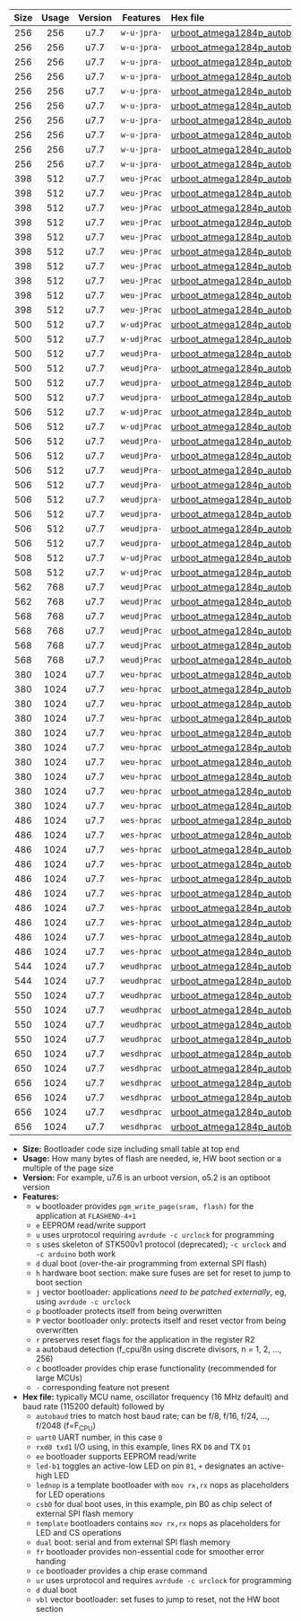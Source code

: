 |Size|Usage|Version|Features|Hex file|
|:-:|:-:|:-:|:-:|:--|
|256|256|u7.7|`w-u-jpra-`|[urboot_atmega1284p_autobaud_uart0_rxd0_txd1_led+b5_ur_vbl.hex](https://raw.githubusercontent.com/stefanrueger/urboot.hex/main/mcus/atmega1284p/autobaud/urboot_atmega1284p_autobaud_uart0_rxd0_txd1_led+b5_ur_vbl.hex)|
|256|256|u7.7|`w-u-jpra-`|[urboot_atmega1284p_autobaud_uart0_rxd0_txd1_led+b7_ur_vbl.hex](https://raw.githubusercontent.com/stefanrueger/urboot.hex/main/mcus/atmega1284p/autobaud/urboot_atmega1284p_autobaud_uart0_rxd0_txd1_led+b7_ur_vbl.hex)|
|256|256|u7.7|`w-u-jpra-`|[urboot_atmega1284p_autobaud_uart0_rxd0_txd1_led+c7_ur_vbl.hex](https://raw.githubusercontent.com/stefanrueger/urboot.hex/main/mcus/atmega1284p/autobaud/urboot_atmega1284p_autobaud_uart0_rxd0_txd1_led+c7_ur_vbl.hex)|
|256|256|u7.7|`w-u-jpra-`|[urboot_atmega1284p_autobaud_uart0_rxd0_txd1_led+d7_ur_vbl.hex](https://raw.githubusercontent.com/stefanrueger/urboot.hex/main/mcus/atmega1284p/autobaud/urboot_atmega1284p_autobaud_uart0_rxd0_txd1_led+d7_ur_vbl.hex)|
|256|256|u7.7|`w-u-jpra-`|[urboot_atmega1284p_autobaud_uart0_rxd0_txd1_lednop_ur_vbl.hex](https://raw.githubusercontent.com/stefanrueger/urboot.hex/main/mcus/atmega1284p/autobaud/urboot_atmega1284p_autobaud_uart0_rxd0_txd1_lednop_ur_vbl.hex)|
|256|256|u7.7|`w-u-jpra-`|[urboot_atmega1284p_autobaud_uart1_rxd2_txd3_led+b5_ur_vbl.hex](https://raw.githubusercontent.com/stefanrueger/urboot.hex/main/mcus/atmega1284p/autobaud/urboot_atmega1284p_autobaud_uart1_rxd2_txd3_led+b5_ur_vbl.hex)|
|256|256|u7.7|`w-u-jpra-`|[urboot_atmega1284p_autobaud_uart1_rxd2_txd3_led+b7_ur_vbl.hex](https://raw.githubusercontent.com/stefanrueger/urboot.hex/main/mcus/atmega1284p/autobaud/urboot_atmega1284p_autobaud_uart1_rxd2_txd3_led+b7_ur_vbl.hex)|
|256|256|u7.7|`w-u-jpra-`|[urboot_atmega1284p_autobaud_uart1_rxd2_txd3_led+c7_ur_vbl.hex](https://raw.githubusercontent.com/stefanrueger/urboot.hex/main/mcus/atmega1284p/autobaud/urboot_atmega1284p_autobaud_uart1_rxd2_txd3_led+c7_ur_vbl.hex)|
|256|256|u7.7|`w-u-jpra-`|[urboot_atmega1284p_autobaud_uart1_rxd2_txd3_led+d7_ur_vbl.hex](https://raw.githubusercontent.com/stefanrueger/urboot.hex/main/mcus/atmega1284p/autobaud/urboot_atmega1284p_autobaud_uart1_rxd2_txd3_led+d7_ur_vbl.hex)|
|256|256|u7.7|`w-u-jpra-`|[urboot_atmega1284p_autobaud_uart1_rxd2_txd3_lednop_ur_vbl.hex](https://raw.githubusercontent.com/stefanrueger/urboot.hex/main/mcus/atmega1284p/autobaud/urboot_atmega1284p_autobaud_uart1_rxd2_txd3_lednop_ur_vbl.hex)|
|398|512|u7.7|`weu-jPrac`|[urboot_atmega1284p_autobaud_uart0_rxd0_txd1_ee_led+b5_fr_ce_ur_vbl.hex](https://raw.githubusercontent.com/stefanrueger/urboot.hex/main/mcus/atmega1284p/autobaud/urboot_atmega1284p_autobaud_uart0_rxd0_txd1_ee_led+b5_fr_ce_ur_vbl.hex)|
|398|512|u7.7|`weu-jPrac`|[urboot_atmega1284p_autobaud_uart0_rxd0_txd1_ee_led+b7_fr_ce_ur_vbl.hex](https://raw.githubusercontent.com/stefanrueger/urboot.hex/main/mcus/atmega1284p/autobaud/urboot_atmega1284p_autobaud_uart0_rxd0_txd1_ee_led+b7_fr_ce_ur_vbl.hex)|
|398|512|u7.7|`weu-jPrac`|[urboot_atmega1284p_autobaud_uart0_rxd0_txd1_ee_led+c7_fr_ce_ur_vbl.hex](https://raw.githubusercontent.com/stefanrueger/urboot.hex/main/mcus/atmega1284p/autobaud/urboot_atmega1284p_autobaud_uart0_rxd0_txd1_ee_led+c7_fr_ce_ur_vbl.hex)|
|398|512|u7.7|`weu-jPrac`|[urboot_atmega1284p_autobaud_uart0_rxd0_txd1_ee_led+d7_fr_ce_ur_vbl.hex](https://raw.githubusercontent.com/stefanrueger/urboot.hex/main/mcus/atmega1284p/autobaud/urboot_atmega1284p_autobaud_uart0_rxd0_txd1_ee_led+d7_fr_ce_ur_vbl.hex)|
|398|512|u7.7|`weu-jPrac`|[urboot_atmega1284p_autobaud_uart0_rxd0_txd1_ee_lednop_fr_ce_ur_vbl.hex](https://raw.githubusercontent.com/stefanrueger/urboot.hex/main/mcus/atmega1284p/autobaud/urboot_atmega1284p_autobaud_uart0_rxd0_txd1_ee_lednop_fr_ce_ur_vbl.hex)|
|398|512|u7.7|`weu-jPrac`|[urboot_atmega1284p_autobaud_uart1_rxd2_txd3_ee_led+b5_fr_ce_ur_vbl.hex](https://raw.githubusercontent.com/stefanrueger/urboot.hex/main/mcus/atmega1284p/autobaud/urboot_atmega1284p_autobaud_uart1_rxd2_txd3_ee_led+b5_fr_ce_ur_vbl.hex)|
|398|512|u7.7|`weu-jPrac`|[urboot_atmega1284p_autobaud_uart1_rxd2_txd3_ee_led+b7_fr_ce_ur_vbl.hex](https://raw.githubusercontent.com/stefanrueger/urboot.hex/main/mcus/atmega1284p/autobaud/urboot_atmega1284p_autobaud_uart1_rxd2_txd3_ee_led+b7_fr_ce_ur_vbl.hex)|
|398|512|u7.7|`weu-jPrac`|[urboot_atmega1284p_autobaud_uart1_rxd2_txd3_ee_led+c7_fr_ce_ur_vbl.hex](https://raw.githubusercontent.com/stefanrueger/urboot.hex/main/mcus/atmega1284p/autobaud/urboot_atmega1284p_autobaud_uart1_rxd2_txd3_ee_led+c7_fr_ce_ur_vbl.hex)|
|398|512|u7.7|`weu-jPrac`|[urboot_atmega1284p_autobaud_uart1_rxd2_txd3_ee_led+d7_fr_ce_ur_vbl.hex](https://raw.githubusercontent.com/stefanrueger/urboot.hex/main/mcus/atmega1284p/autobaud/urboot_atmega1284p_autobaud_uart1_rxd2_txd3_ee_led+d7_fr_ce_ur_vbl.hex)|
|398|512|u7.7|`weu-jPrac`|[urboot_atmega1284p_autobaud_uart1_rxd2_txd3_ee_lednop_fr_ce_ur_vbl.hex](https://raw.githubusercontent.com/stefanrueger/urboot.hex/main/mcus/atmega1284p/autobaud/urboot_atmega1284p_autobaud_uart1_rxd2_txd3_ee_lednop_fr_ce_ur_vbl.hex)|
|500|512|u7.7|`w-udjPrac`|[urboot_atmega1284p_autobaud_uart0_rxd0_txd1_led+c7_csb3_dual_fr_ce_ur_vbl.hex](https://raw.githubusercontent.com/stefanrueger/urboot.hex/main/mcus/atmega1284p/autobaud/urboot_atmega1284p_autobaud_uart0_rxd0_txd1_led+c7_csb3_dual_fr_ce_ur_vbl.hex)|
|500|512|u7.7|`w-udjPrac`|[urboot_atmega1284p_autobaud_uart1_rxd2_txd3_led+c7_csb3_dual_fr_ce_ur_vbl.hex](https://raw.githubusercontent.com/stefanrueger/urboot.hex/main/mcus/atmega1284p/autobaud/urboot_atmega1284p_autobaud_uart1_rxd2_txd3_led+c7_csb3_dual_fr_ce_ur_vbl.hex)|
|500|512|u7.7|`weudjPra-`|[urboot_atmega1284p_autobaud_uart0_rxd0_txd1_ee_led+c7_csb3_dual_ur_vbl.hex](https://raw.githubusercontent.com/stefanrueger/urboot.hex/main/mcus/atmega1284p/autobaud/urboot_atmega1284p_autobaud_uart0_rxd0_txd1_ee_led+c7_csb3_dual_ur_vbl.hex)|
|500|512|u7.7|`weudjPra-`|[urboot_atmega1284p_autobaud_uart1_rxd2_txd3_ee_led+c7_csb3_dual_ur_vbl.hex](https://raw.githubusercontent.com/stefanrueger/urboot.hex/main/mcus/atmega1284p/autobaud/urboot_atmega1284p_autobaud_uart1_rxd2_txd3_ee_led+c7_csb3_dual_ur_vbl.hex)|
|500|512|u7.7|`weudjpra-`|[urboot_atmega1284p_autobaud_uart0_rxd0_txd1_ee_led+c7_csb3_dual_fr_ur_vbl.hex](https://raw.githubusercontent.com/stefanrueger/urboot.hex/main/mcus/atmega1284p/autobaud/urboot_atmega1284p_autobaud_uart0_rxd0_txd1_ee_led+c7_csb3_dual_fr_ur_vbl.hex)|
|500|512|u7.7|`weudjpra-`|[urboot_atmega1284p_autobaud_uart1_rxd2_txd3_ee_led+c7_csb3_dual_fr_ur_vbl.hex](https://raw.githubusercontent.com/stefanrueger/urboot.hex/main/mcus/atmega1284p/autobaud/urboot_atmega1284p_autobaud_uart1_rxd2_txd3_ee_led+c7_csb3_dual_fr_ur_vbl.hex)|
|506|512|u7.7|`w-udjPrac`|[urboot_atmega1284p_autobaud_uart0_rxd0_txd1_led+d7_csc7_dual_fr_ce_ur_vbl.hex](https://raw.githubusercontent.com/stefanrueger/urboot.hex/main/mcus/atmega1284p/autobaud/urboot_atmega1284p_autobaud_uart0_rxd0_txd1_led+d7_csc7_dual_fr_ce_ur_vbl.hex)|
|506|512|u7.7|`w-udjPrac`|[urboot_atmega1284p_autobaud_uart1_rxd2_txd3_led+d7_csc7_dual_fr_ce_ur_vbl.hex](https://raw.githubusercontent.com/stefanrueger/urboot.hex/main/mcus/atmega1284p/autobaud/urboot_atmega1284p_autobaud_uart1_rxd2_txd3_led+d7_csc7_dual_fr_ce_ur_vbl.hex)|
|506|512|u7.7|`weudjPra-`|[urboot_atmega1284p_autobaud_uart0_rxd0_txd1_ee_led+d7_csc7_dual_ur_vbl.hex](https://raw.githubusercontent.com/stefanrueger/urboot.hex/main/mcus/atmega1284p/autobaud/urboot_atmega1284p_autobaud_uart0_rxd0_txd1_ee_led+d7_csc7_dual_ur_vbl.hex)|
|506|512|u7.7|`weudjPra-`|[urboot_atmega1284p_autobaud_uart0_rxd0_txd1_ee_template_dual_ur_vbl.hex](https://raw.githubusercontent.com/stefanrueger/urboot.hex/main/mcus/atmega1284p/autobaud/urboot_atmega1284p_autobaud_uart0_rxd0_txd1_ee_template_dual_ur_vbl.hex)|
|506|512|u7.7|`weudjPra-`|[urboot_atmega1284p_autobaud_uart1_rxd2_txd3_ee_led+d7_csc7_dual_ur_vbl.hex](https://raw.githubusercontent.com/stefanrueger/urboot.hex/main/mcus/atmega1284p/autobaud/urboot_atmega1284p_autobaud_uart1_rxd2_txd3_ee_led+d7_csc7_dual_ur_vbl.hex)|
|506|512|u7.7|`weudjPra-`|[urboot_atmega1284p_autobaud_uart1_rxd2_txd3_ee_template_dual_ur_vbl.hex](https://raw.githubusercontent.com/stefanrueger/urboot.hex/main/mcus/atmega1284p/autobaud/urboot_atmega1284p_autobaud_uart1_rxd2_txd3_ee_template_dual_ur_vbl.hex)|
|506|512|u7.7|`weudjpra-`|[urboot_atmega1284p_autobaud_uart0_rxd0_txd1_ee_led+d7_csc7_dual_fr_ur_vbl.hex](https://raw.githubusercontent.com/stefanrueger/urboot.hex/main/mcus/atmega1284p/autobaud/urboot_atmega1284p_autobaud_uart0_rxd0_txd1_ee_led+d7_csc7_dual_fr_ur_vbl.hex)|
|506|512|u7.7|`weudjpra-`|[urboot_atmega1284p_autobaud_uart0_rxd0_txd1_ee_template_dual_fr_ur_vbl.hex](https://raw.githubusercontent.com/stefanrueger/urboot.hex/main/mcus/atmega1284p/autobaud/urboot_atmega1284p_autobaud_uart0_rxd0_txd1_ee_template_dual_fr_ur_vbl.hex)|
|506|512|u7.7|`weudjpra-`|[urboot_atmega1284p_autobaud_uart1_rxd2_txd3_ee_led+d7_csc7_dual_fr_ur_vbl.hex](https://raw.githubusercontent.com/stefanrueger/urboot.hex/main/mcus/atmega1284p/autobaud/urboot_atmega1284p_autobaud_uart1_rxd2_txd3_ee_led+d7_csc7_dual_fr_ur_vbl.hex)|
|506|512|u7.7|`weudjpra-`|[urboot_atmega1284p_autobaud_uart1_rxd2_txd3_ee_template_dual_fr_ur_vbl.hex](https://raw.githubusercontent.com/stefanrueger/urboot.hex/main/mcus/atmega1284p/autobaud/urboot_atmega1284p_autobaud_uart1_rxd2_txd3_ee_template_dual_fr_ur_vbl.hex)|
|508|512|u7.7|`w-udjPrac`|[urboot_atmega1284p_autobaud_uart0_rxd0_txd1_template_dual_fr_ce_ur_vbl.hex](https://raw.githubusercontent.com/stefanrueger/urboot.hex/main/mcus/atmega1284p/autobaud/urboot_atmega1284p_autobaud_uart0_rxd0_txd1_template_dual_fr_ce_ur_vbl.hex)|
|508|512|u7.7|`w-udjPrac`|[urboot_atmega1284p_autobaud_uart1_rxd2_txd3_template_dual_fr_ce_ur_vbl.hex](https://raw.githubusercontent.com/stefanrueger/urboot.hex/main/mcus/atmega1284p/autobaud/urboot_atmega1284p_autobaud_uart1_rxd2_txd3_template_dual_fr_ce_ur_vbl.hex)|
|562|768|u7.7|`weudjPrac`|[urboot_atmega1284p_autobaud_uart0_rxd0_txd1_ee_led+c7_csb3_dual_fr_ce_ur_vbl.hex](https://raw.githubusercontent.com/stefanrueger/urboot.hex/main/mcus/atmega1284p/autobaud/urboot_atmega1284p_autobaud_uart0_rxd0_txd1_ee_led+c7_csb3_dual_fr_ce_ur_vbl.hex)|
|562|768|u7.7|`weudjPrac`|[urboot_atmega1284p_autobaud_uart1_rxd2_txd3_ee_led+c7_csb3_dual_fr_ce_ur_vbl.hex](https://raw.githubusercontent.com/stefanrueger/urboot.hex/main/mcus/atmega1284p/autobaud/urboot_atmega1284p_autobaud_uart1_rxd2_txd3_ee_led+c7_csb3_dual_fr_ce_ur_vbl.hex)|
|568|768|u7.7|`weudjPrac`|[urboot_atmega1284p_autobaud_uart0_rxd0_txd1_ee_led+d7_csc7_dual_fr_ce_ur_vbl.hex](https://raw.githubusercontent.com/stefanrueger/urboot.hex/main/mcus/atmega1284p/autobaud/urboot_atmega1284p_autobaud_uart0_rxd0_txd1_ee_led+d7_csc7_dual_fr_ce_ur_vbl.hex)|
|568|768|u7.7|`weudjPrac`|[urboot_atmega1284p_autobaud_uart0_rxd0_txd1_ee_template_dual_fr_ce_ur_vbl.hex](https://raw.githubusercontent.com/stefanrueger/urboot.hex/main/mcus/atmega1284p/autobaud/urboot_atmega1284p_autobaud_uart0_rxd0_txd1_ee_template_dual_fr_ce_ur_vbl.hex)|
|568|768|u7.7|`weudjPrac`|[urboot_atmega1284p_autobaud_uart1_rxd2_txd3_ee_led+d7_csc7_dual_fr_ce_ur_vbl.hex](https://raw.githubusercontent.com/stefanrueger/urboot.hex/main/mcus/atmega1284p/autobaud/urboot_atmega1284p_autobaud_uart1_rxd2_txd3_ee_led+d7_csc7_dual_fr_ce_ur_vbl.hex)|
|568|768|u7.7|`weudjPrac`|[urboot_atmega1284p_autobaud_uart1_rxd2_txd3_ee_template_dual_fr_ce_ur_vbl.hex](https://raw.githubusercontent.com/stefanrueger/urboot.hex/main/mcus/atmega1284p/autobaud/urboot_atmega1284p_autobaud_uart1_rxd2_txd3_ee_template_dual_fr_ce_ur_vbl.hex)|
|380|1024|u7.7|`weu-hprac`|[urboot_atmega1284p_autobaud_uart0_rxd0_txd1_ee_led+b5_fr_ce_ur.hex](https://raw.githubusercontent.com/stefanrueger/urboot.hex/main/mcus/atmega1284p/autobaud/urboot_atmega1284p_autobaud_uart0_rxd0_txd1_ee_led+b5_fr_ce_ur.hex)|
|380|1024|u7.7|`weu-hprac`|[urboot_atmega1284p_autobaud_uart0_rxd0_txd1_ee_led+b7_fr_ce_ur.hex](https://raw.githubusercontent.com/stefanrueger/urboot.hex/main/mcus/atmega1284p/autobaud/urboot_atmega1284p_autobaud_uart0_rxd0_txd1_ee_led+b7_fr_ce_ur.hex)|
|380|1024|u7.7|`weu-hprac`|[urboot_atmega1284p_autobaud_uart0_rxd0_txd1_ee_led+c7_fr_ce_ur.hex](https://raw.githubusercontent.com/stefanrueger/urboot.hex/main/mcus/atmega1284p/autobaud/urboot_atmega1284p_autobaud_uart0_rxd0_txd1_ee_led+c7_fr_ce_ur.hex)|
|380|1024|u7.7|`weu-hprac`|[urboot_atmega1284p_autobaud_uart0_rxd0_txd1_ee_led+d7_fr_ce_ur.hex](https://raw.githubusercontent.com/stefanrueger/urboot.hex/main/mcus/atmega1284p/autobaud/urboot_atmega1284p_autobaud_uart0_rxd0_txd1_ee_led+d7_fr_ce_ur.hex)|
|380|1024|u7.7|`weu-hprac`|[urboot_atmega1284p_autobaud_uart0_rxd0_txd1_ee_lednop_fr_ce_ur.hex](https://raw.githubusercontent.com/stefanrueger/urboot.hex/main/mcus/atmega1284p/autobaud/urboot_atmega1284p_autobaud_uart0_rxd0_txd1_ee_lednop_fr_ce_ur.hex)|
|380|1024|u7.7|`weu-hprac`|[urboot_atmega1284p_autobaud_uart1_rxd2_txd3_ee_led+b5_fr_ce_ur.hex](https://raw.githubusercontent.com/stefanrueger/urboot.hex/main/mcus/atmega1284p/autobaud/urboot_atmega1284p_autobaud_uart1_rxd2_txd3_ee_led+b5_fr_ce_ur.hex)|
|380|1024|u7.7|`weu-hprac`|[urboot_atmega1284p_autobaud_uart1_rxd2_txd3_ee_led+b7_fr_ce_ur.hex](https://raw.githubusercontent.com/stefanrueger/urboot.hex/main/mcus/atmega1284p/autobaud/urboot_atmega1284p_autobaud_uart1_rxd2_txd3_ee_led+b7_fr_ce_ur.hex)|
|380|1024|u7.7|`weu-hprac`|[urboot_atmega1284p_autobaud_uart1_rxd2_txd3_ee_led+c7_fr_ce_ur.hex](https://raw.githubusercontent.com/stefanrueger/urboot.hex/main/mcus/atmega1284p/autobaud/urboot_atmega1284p_autobaud_uart1_rxd2_txd3_ee_led+c7_fr_ce_ur.hex)|
|380|1024|u7.7|`weu-hprac`|[urboot_atmega1284p_autobaud_uart1_rxd2_txd3_ee_led+d7_fr_ce_ur.hex](https://raw.githubusercontent.com/stefanrueger/urboot.hex/main/mcus/atmega1284p/autobaud/urboot_atmega1284p_autobaud_uart1_rxd2_txd3_ee_led+d7_fr_ce_ur.hex)|
|380|1024|u7.7|`weu-hprac`|[urboot_atmega1284p_autobaud_uart1_rxd2_txd3_ee_lednop_fr_ce_ur.hex](https://raw.githubusercontent.com/stefanrueger/urboot.hex/main/mcus/atmega1284p/autobaud/urboot_atmega1284p_autobaud_uart1_rxd2_txd3_ee_lednop_fr_ce_ur.hex)|
|486|1024|u7.7|`wes-hprac`|[urboot_atmega1284p_autobaud_uart0_rxd0_txd1_ee_led+b5_fr_ce.hex](https://raw.githubusercontent.com/stefanrueger/urboot.hex/main/mcus/atmega1284p/autobaud/urboot_atmega1284p_autobaud_uart0_rxd0_txd1_ee_led+b5_fr_ce.hex)|
|486|1024|u7.7|`wes-hprac`|[urboot_atmega1284p_autobaud_uart0_rxd0_txd1_ee_led+b7_fr_ce.hex](https://raw.githubusercontent.com/stefanrueger/urboot.hex/main/mcus/atmega1284p/autobaud/urboot_atmega1284p_autobaud_uart0_rxd0_txd1_ee_led+b7_fr_ce.hex)|
|486|1024|u7.7|`wes-hprac`|[urboot_atmega1284p_autobaud_uart0_rxd0_txd1_ee_led+c7_fr_ce.hex](https://raw.githubusercontent.com/stefanrueger/urboot.hex/main/mcus/atmega1284p/autobaud/urboot_atmega1284p_autobaud_uart0_rxd0_txd1_ee_led+c7_fr_ce.hex)|
|486|1024|u7.7|`wes-hprac`|[urboot_atmega1284p_autobaud_uart0_rxd0_txd1_ee_led+d7_fr_ce.hex](https://raw.githubusercontent.com/stefanrueger/urboot.hex/main/mcus/atmega1284p/autobaud/urboot_atmega1284p_autobaud_uart0_rxd0_txd1_ee_led+d7_fr_ce.hex)|
|486|1024|u7.7|`wes-hprac`|[urboot_atmega1284p_autobaud_uart0_rxd0_txd1_ee_lednop_fr_ce.hex](https://raw.githubusercontent.com/stefanrueger/urboot.hex/main/mcus/atmega1284p/autobaud/urboot_atmega1284p_autobaud_uart0_rxd0_txd1_ee_lednop_fr_ce.hex)|
|486|1024|u7.7|`wes-hprac`|[urboot_atmega1284p_autobaud_uart1_rxd2_txd3_ee_led+b5_fr_ce.hex](https://raw.githubusercontent.com/stefanrueger/urboot.hex/main/mcus/atmega1284p/autobaud/urboot_atmega1284p_autobaud_uart1_rxd2_txd3_ee_led+b5_fr_ce.hex)|
|486|1024|u7.7|`wes-hprac`|[urboot_atmega1284p_autobaud_uart1_rxd2_txd3_ee_led+b7_fr_ce.hex](https://raw.githubusercontent.com/stefanrueger/urboot.hex/main/mcus/atmega1284p/autobaud/urboot_atmega1284p_autobaud_uart1_rxd2_txd3_ee_led+b7_fr_ce.hex)|
|486|1024|u7.7|`wes-hprac`|[urboot_atmega1284p_autobaud_uart1_rxd2_txd3_ee_led+c7_fr_ce.hex](https://raw.githubusercontent.com/stefanrueger/urboot.hex/main/mcus/atmega1284p/autobaud/urboot_atmega1284p_autobaud_uart1_rxd2_txd3_ee_led+c7_fr_ce.hex)|
|486|1024|u7.7|`wes-hprac`|[urboot_atmega1284p_autobaud_uart1_rxd2_txd3_ee_led+d7_fr_ce.hex](https://raw.githubusercontent.com/stefanrueger/urboot.hex/main/mcus/atmega1284p/autobaud/urboot_atmega1284p_autobaud_uart1_rxd2_txd3_ee_led+d7_fr_ce.hex)|
|486|1024|u7.7|`wes-hprac`|[urboot_atmega1284p_autobaud_uart1_rxd2_txd3_ee_lednop_fr_ce.hex](https://raw.githubusercontent.com/stefanrueger/urboot.hex/main/mcus/atmega1284p/autobaud/urboot_atmega1284p_autobaud_uart1_rxd2_txd3_ee_lednop_fr_ce.hex)|
|544|1024|u7.7|`weudhprac`|[urboot_atmega1284p_autobaud_uart0_rxd0_txd1_ee_led+c7_csb3_dual_fr_ce_ur.hex](https://raw.githubusercontent.com/stefanrueger/urboot.hex/main/mcus/atmega1284p/autobaud/urboot_atmega1284p_autobaud_uart0_rxd0_txd1_ee_led+c7_csb3_dual_fr_ce_ur.hex)|
|544|1024|u7.7|`weudhprac`|[urboot_atmega1284p_autobaud_uart1_rxd2_txd3_ee_led+c7_csb3_dual_fr_ce_ur.hex](https://raw.githubusercontent.com/stefanrueger/urboot.hex/main/mcus/atmega1284p/autobaud/urboot_atmega1284p_autobaud_uart1_rxd2_txd3_ee_led+c7_csb3_dual_fr_ce_ur.hex)|
|550|1024|u7.7|`weudhprac`|[urboot_atmega1284p_autobaud_uart0_rxd0_txd1_ee_led+d7_csc7_dual_fr_ce_ur.hex](https://raw.githubusercontent.com/stefanrueger/urboot.hex/main/mcus/atmega1284p/autobaud/urboot_atmega1284p_autobaud_uart0_rxd0_txd1_ee_led+d7_csc7_dual_fr_ce_ur.hex)|
|550|1024|u7.7|`weudhprac`|[urboot_atmega1284p_autobaud_uart0_rxd0_txd1_ee_template_dual_fr_ce_ur.hex](https://raw.githubusercontent.com/stefanrueger/urboot.hex/main/mcus/atmega1284p/autobaud/urboot_atmega1284p_autobaud_uart0_rxd0_txd1_ee_template_dual_fr_ce_ur.hex)|
|550|1024|u7.7|`weudhprac`|[urboot_atmega1284p_autobaud_uart1_rxd2_txd3_ee_led+d7_csc7_dual_fr_ce_ur.hex](https://raw.githubusercontent.com/stefanrueger/urboot.hex/main/mcus/atmega1284p/autobaud/urboot_atmega1284p_autobaud_uart1_rxd2_txd3_ee_led+d7_csc7_dual_fr_ce_ur.hex)|
|550|1024|u7.7|`weudhprac`|[urboot_atmega1284p_autobaud_uart1_rxd2_txd3_ee_template_dual_fr_ce_ur.hex](https://raw.githubusercontent.com/stefanrueger/urboot.hex/main/mcus/atmega1284p/autobaud/urboot_atmega1284p_autobaud_uart1_rxd2_txd3_ee_template_dual_fr_ce_ur.hex)|
|650|1024|u7.7|`wesdhprac`|[urboot_atmega1284p_autobaud_uart0_rxd0_txd1_ee_led+c7_csb3_dual_fr_ce.hex](https://raw.githubusercontent.com/stefanrueger/urboot.hex/main/mcus/atmega1284p/autobaud/urboot_atmega1284p_autobaud_uart0_rxd0_txd1_ee_led+c7_csb3_dual_fr_ce.hex)|
|650|1024|u7.7|`wesdhprac`|[urboot_atmega1284p_autobaud_uart1_rxd2_txd3_ee_led+c7_csb3_dual_fr_ce.hex](https://raw.githubusercontent.com/stefanrueger/urboot.hex/main/mcus/atmega1284p/autobaud/urboot_atmega1284p_autobaud_uart1_rxd2_txd3_ee_led+c7_csb3_dual_fr_ce.hex)|
|656|1024|u7.7|`wesdhprac`|[urboot_atmega1284p_autobaud_uart0_rxd0_txd1_ee_led+d7_csc7_dual_fr_ce.hex](https://raw.githubusercontent.com/stefanrueger/urboot.hex/main/mcus/atmega1284p/autobaud/urboot_atmega1284p_autobaud_uart0_rxd0_txd1_ee_led+d7_csc7_dual_fr_ce.hex)|
|656|1024|u7.7|`wesdhprac`|[urboot_atmega1284p_autobaud_uart0_rxd0_txd1_ee_template_dual_fr_ce.hex](https://raw.githubusercontent.com/stefanrueger/urboot.hex/main/mcus/atmega1284p/autobaud/urboot_atmega1284p_autobaud_uart0_rxd0_txd1_ee_template_dual_fr_ce.hex)|
|656|1024|u7.7|`wesdhprac`|[urboot_atmega1284p_autobaud_uart1_rxd2_txd3_ee_led+d7_csc7_dual_fr_ce.hex](https://raw.githubusercontent.com/stefanrueger/urboot.hex/main/mcus/atmega1284p/autobaud/urboot_atmega1284p_autobaud_uart1_rxd2_txd3_ee_led+d7_csc7_dual_fr_ce.hex)|
|656|1024|u7.7|`wesdhprac`|[urboot_atmega1284p_autobaud_uart1_rxd2_txd3_ee_template_dual_fr_ce.hex](https://raw.githubusercontent.com/stefanrueger/urboot.hex/main/mcus/atmega1284p/autobaud/urboot_atmega1284p_autobaud_uart1_rxd2_txd3_ee_template_dual_fr_ce.hex)|

- **Size:** Bootloader code size including small table at top end
- **Usage:** How many bytes of flash are needed, ie, HW boot section or a multiple of the page size
- **Version:** For example, u7.6 is an urboot version, o5.2 is an optiboot version
- **Features:**
  + `w` bootloader provides `pgm_write_page(sram, flash)` for the application at `FLASHEND-4+1`
  + `e` EEPROM read/write support
  + `u` uses urprotocol requiring `avrdude -c urclock` for programming
  + `s` uses skeleton of STK500v1 protocol (deprecated); `-c urclock` and `-c arduino` both work
  + `d` dual boot (over-the-air programming from external SPI flash)
  + `h` hardware boot section: make sure fuses are set for reset to jump to boot section
  + `j` vector bootloader: applications *need to be patched externally*, eg, using `avrdude -c urclock`
  + `p` bootloader protects itself from being overwritten
  + `P` vector bootloader only: protects itself and reset vector from being overwritten
  + `r` preserves reset flags for the application in the register R2
  + `a` autobaud detection (f_cpu/8n using discrete divisors, n = 1, 2, ..., 256)
  + `c` bootloader provides chip erase functionality (recommended for large MCUs)
  + `-` corresponding feature not present
- **Hex file:** typically MCU name, oscillator frequency (16 MHz default) and baud rate (115200 default) followed by
  + `autobaud` tries to match host baud rate; can be f/8, f/16, f/24, ..., f/2048 (f=F<sub>CPU</sub>)
  + `uart0` UART number, in this case `0`
  + `rxd0 txd1` I/O using, in this example, lines RX `D0` and TX `D1`
  + `ee` bootloader supports EEPROM read/write
  + `led-b1` toggles an active-low LED on pin `B1`, `+` designates an active-high LED
  + `lednop` is a template bootloader with `mov rx,rx` nops as placeholders for LED operations
  + `csb0` for dual boot uses, in this example, pin B0 as chip select of external SPI flash memory
  + `template` bootloaders contains `mov rx,rx` nops as placeholders for LED and CS operations
  + `dual` boot: serial and from external SPI flash memory
  + `fr` bootloader provides non-essential code for smoother error handing
  + `ce` bootloader provides a chip erase command
  + `ur` uses urprotocol and requires `avrdude -c urclock` for programming
  + `d` dual boot
  + `vbl` vector bootloader: set fuses to jump to reset, not the HW boot section
